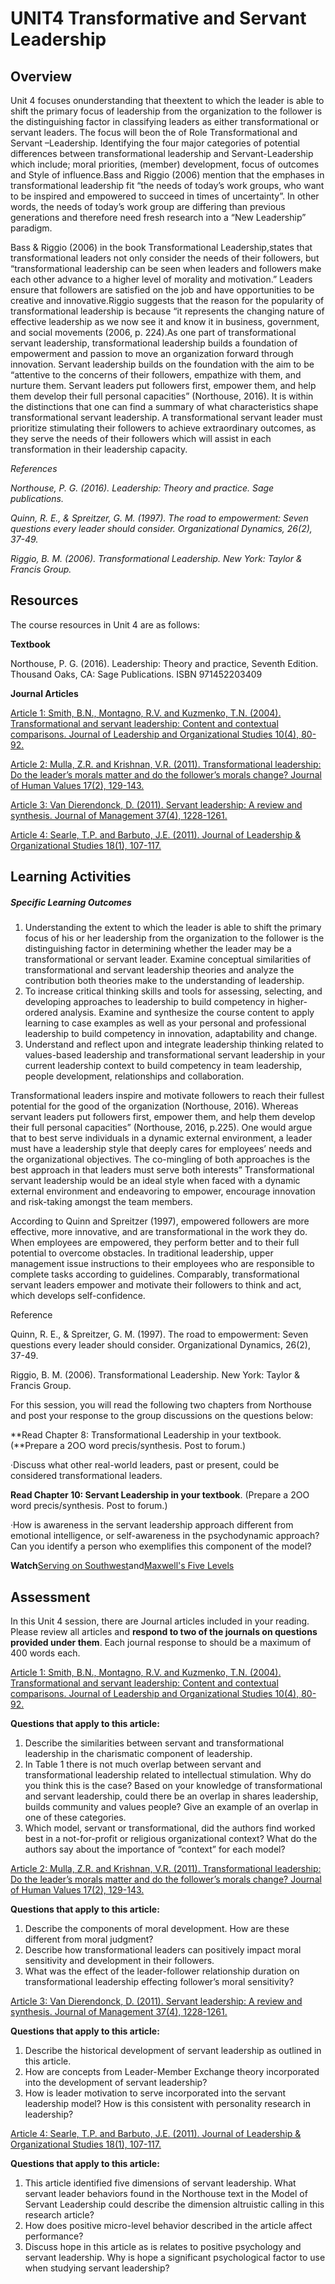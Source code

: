 # **UNIT4 Transformative and Servant Leadership**

## **Overview**

Unit 4 focuses onunderstanding that theextent to which the leader is able to shift the primary focus of leadership from the organization to the follower is the distinguishing factor in classifying leaders as either transformational or servant leaders. The focus will beon the of Role Transformational and Servant –Leadership. Identifying the four major categories of potential differences between transformational leadership and Servant-Leadership which include; moral priorities, \(member\) development, focus of outcomes and Style of influence.Bass and Riggio \(2006\) mention that the emphases in transformational leadership fit “the needs of today’s work groups, who want to be inspired and empowered to succeed in times of uncertainty”. In other words, the needs of today’s work group are differing than previous generations and therefore need fresh research into a “New Leadership” paradigm.

Bass & Riggio \(2006\) in the book Transformational Leadership,states that transformational leaders not only consider the needs of their followers, but “transformational leadership can be seen when leaders and followers make each other advance to a higher level of morality and motivation.” Leaders ensure that followers are satisfied on the job and have opportunities to be creative and innovative.Riggio suggests that the reason for the popularity of transformational leadership is because “it represents the changing nature of effective leadership as we now see it and know it in business, government, and social movements \(2006, p. 224\).As one part of transformational servant leadership, transformational leadership builds a foundation of empowerment and passion to move an organization forward through innovation. Servant leadership builds on the foundation with the aim to be “attentive to the concerns of their followers, empathize with them, and nurture them. Servant leaders put followers first, empower them, and help them develop their full personal capacities” \(Northouse, 2016\). It is within the distinctions that one can find a summary of what characteristics shape transformational servant leadership. A transformational servant leader must prioritize stimulating their followers to achieve extraordinary outcomes, as they serve the needs of their followers which will assist in each transformation in their leadership capacity.

_References_

_Northouse, P. G. \(2016\). Leadership: Theory and practice. Sage publications._

_Quinn, R. E., & Spreitzer, G. M. \(1997\). The road to empowerment: Seven questions every  leader should consider. Organizational Dynamics, 26\(2\), 37-49._

_Riggio, B. M. \(2006\). Transformational Leadership. New York: Taylor & Francis Group._

## **Resources**

The course resources in Unit 4 are as follows:

**Textbook**

Northouse, P. G. \(2016\). Leadership: Theory and practice, Seventh Edition. Thousand Oaks, CA: Sage Publications. ISBN 971452203409

**Journal Articles**

[Article 1: Smith, B.N., Montagno, R.V. and Kuzmenko, T.N. \(2004\). Transformational and servant leadership: Content and contextual comparisons. Journal of Leadership and Organizational Studies 10\(4\), 80-92.](http://jlo.sagepub.com/cgi/reprint/10/4/80?ijkey=tyfQCRXQaZsnA&keytype=ref&siteid=spjlo)

[Article 2: Mulla, Z.R. and Krishnan, V.R. \(2011\). Transformational leadership: Do the leader’s morals matter and do the follower’s morals change? Journal of Human Values 17\(2\), 129-143.](http://jhv.sagepub.com/cgi/reprint/17/2/129?ijkey=taiH4KnbSatHs&keytype=ref&siteid=spjhv)

[Article 3: Van Dierendonck, D. \(2011\). Servant leadership: A review and synthesis. Journal of Management 37\(4\), 1228-1261.](http://jom.sagepub.com/cgi/reprint/37/4/1228?ijkey=7ZHNHznKelZJg&keytype=ref&siteid=spjom)

[Article 4: Searle, T.P. and Barbuto, J.E. \(2011\). Journal of Leadership & Organizational Studies 18\(1\), 107-117.](http://jlo.sagepub.com/cgi/reprint/18/1/107?ijkey=Ai1R0nws9LiZQ&keytype=ref&siteid=spjlo)

## **Learning Activities**

##### **Specific Learning Outcomes**

1. Understanding the extent to which the leader is able to shift the primary focus of his or her leadership from the organization to the follower is the distinguishing factor in determining whether the leader may be a transformational or servant leader. Examine conceptual similarities of transformational and servant leadership theories and analyze the contribution both theories make to the understanding of leadership.
2. To increase critical thinking skills and tools for assessing, selecting, and developing approaches to leadership to build competency in higher-ordered analysis. Examine and synthesize the course content to apply learning to case examples as well as your personal and professional leadership to build competency in innovation, adaptability and change.
3. Understand and reflect upon and integrate leadership thinking related to values-based leadership and transformational servant leadership in your current leadership context to build competency in team leadership, people development, relationships and collaboration.

Transformational leaders inspire and motivate followers to reach their fullest potential for the good of the organization \(Northouse, 2016\). Whereas servant leaders put followers first, empower them, and help them develop their full personal capacities” \(Northouse, 2016, p.225\). One would argue that to best serve individuals in a dynamic external environment, a leader must have a leadership style that deeply cares for employees’ needs and the organizational objectives. The co-mingling of both approaches is the best approach in that leaders must serve both interests” Transformational servant leadership would be an ideal style when faced with a dynamic external environment and endeavoring to empower, encourage innovation and risk-taking amongst the team members.

According to Quinn and Spreitzer \(1997\), empowered followers are more effective, more innovative, and are transformational in the work they do. When employees are empowered, they perform better and to their full potential to overcome obstacles. In traditional leadership, upper management issue instructions to their employees who are responsible to complete tasks according to guidelines. Comparably, transformational servant leaders empower and motivate their followers to think and act, which develops self-confidence.

Reference

Quinn, R. E., & Spreitzer, G. M. \(1997\). The road to empowerment: Seven questions every leader should consider. Organizational Dynamics, 26\(2\), 37-49.

Riggio, B. M. \(2006\). Transformational Leadership. New York: Taylor & Francis Group.

For this session, you will read the following two chapters from Northouse and post your response to the group discussions on the questions below:

**Read Chapter 8: Transformational Leadership in your textbook. \(**Prepare a 2OO word precis/synthesis. Post to forum.\)

·Discuss what other real-world leaders, past or present, could be considered transformational leaders.

**Read Chapter 10: Servant Leadership in your textbook**. \(Prepare a 2OO word precis/synthesis. Post to forum.\)

·How is awareness in the servant leadership approach different from emotional intelligence, or self-awareness in the psychodynamic approach? Can you identify a person who exemplifies this component of the model?

**Watch**[Serving on Southwest](http://www.youtube.com/watch?v=6TgR95vnM0c)and[Maxwell's Five Levels](https://www.youtube.com/watch?v=aPwXeg8ThWI)

## **Assessment**

In this Unit 4 session, there are Journal articles included in your reading. Please review all articles and **respond to two of the journals on questions provided under them**. Each journal response to should be a maximum of 400 words each.

[Article 1: Smith, B.N., Montagno, R.V. and Kuzmenko, T.N. \(2004\). Transformational and servant leadership: Content and contextual comparisons. Journal of Leadership and Organizational Studies 10\(4\), 80-92.](http://jlo.sagepub.com/cgi/reprint/10/4/80?ijkey=tyfQCRXQaZsnA&keytype=ref&siteid=spjlo)

**Questions that apply to this article:**

1. Describe the similarities between servant and transformational leadership in the charismatic component of leadership.
2. In Table 1 there is not much overlap between servant and transformational leadership related to intellectual stimulation.
    Why do you think this is the case? Based on your knowledge of transformational and servant leadership, could there be an overlap in shares leadership, builds community and values people? Give an example of an overlap in one of these categories.
3. Which model, servant or transformational, did the authors find worked best in a not-for-profit or religious organizational context?
    What do the authors say about the importance of “context” for each model?

[Article 2: Mulla, Z.R. and Krishnan, V.R. \(2011\). Transformational leadership: Do the leader’s morals matter and do the follower’s morals change? Journal of Human Values 17\(2\), 129-143.](http://jhv.sagepub.com/cgi/reprint/17/2/129?ijkey=taiH4KnbSatHs&keytype=ref&siteid=spjhv)

**Questions that apply to this article:**

1. Describe the components of moral development.
    How are these different from moral judgment?
2. Describe how transformational leaders can positively impact moral sensitivity and development in their followers.
3. What was the effect of the leader-follower relationship duration on transformational leadership effecting follower’s moral sensitivity?

[Article 3: Van Dierendonck, D. \(2011\). Servant leadership: A review and synthesis. Journal of Management 37\(4\), 1228-1261.](http://jom.sagepub.com/cgi/reprint/37/4/1228?ijkey=7ZHNHznKelZJg&keytype=ref&siteid=spjom)

**Questions that apply to this article:**

1. Describe the historical development of servant leadership as outlined in this article.
2. How are concepts from Leader-Member Exchange theory incorporated into the development of servant leadership?
3. How is leader motivation to serve incorporated into the servant leadership model? How is this consistent with personality research in leadership?

[Article 4: Searle, T.P. and Barbuto, J.E. \(2011\). Journal of Leadership & Organizational Studies 18\(1\), 107-117.](http://jlo.sagepub.com/cgi/reprint/18/1/107?ijkey=Ai1R0nws9LiZQ&keytype=ref&siteid=spjlo)

**Questions that apply to this article:**

1. This article identified five dimensions of servant leadership. What servant leader behaviors found in the Northouse text in the Model of Servant Leadership could describe the dimension 
   altruistic calling
    in this research article?
2. How does positive micro-level behavior described in the article affect performance?
3. Discuss hope in this article as is relates to positive psychology and servant leadership. Why is hope a significant psychological factor to use when studying servant leadership?



